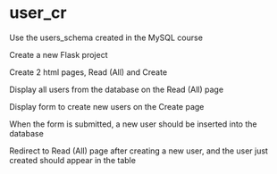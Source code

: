 # user_cr
Use the users_schema created in the MySQL course

Create a new Flask project

Create 2 html pages, Read (All) and Create

Display all users from the database on the Read (All) page

Display form to create new users on the Create page

When the form is submitted, a new user should be inserted into the database

Redirect to Read (All) page after creating a new user, and the user just created should appear in the table
